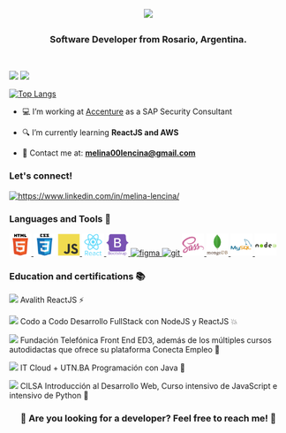 <h1 align="center">
  <img align="center" src="https://readme-typing-svg.herokuapp.com?font=Rubik&size=30&duration=3000&color=F71598&lines=Hello%2C+world!+%F0%9F%91%BD+I'm+Melina"/>
</h1>


<h3 align="center">Software Developer from Rosario, Argentina.</h3>
<br/>



<p>
  <img width="48%" src="https://github-readme-streak-stats.herokuapp.com/?user=MelinaLencina&theme=radical" />
  <img width="48%" src="https://github-readme-stats.vercel.app/api?username=MelinaLencina&show_icons=true&card_width=400&height=600&theme=tokyonight&%20%20%20%20%20%20include_all_commits=true" />
</p>


[![Top Langs](https://github-readme-stats.vercel.app/api/top-langs/?username=MelinaLencina&layout=compact&card_width=1000&theme=radical)](https://github.com/MelinaLencina/github-readme-stats)

<p align="center">


- 💻 I’m working at [Accenture](https://www.accenture.com/ar-es) as a SAP Security Consultant

- 🔍 I’m currently learning **ReactJS and AWS**

- 📩 Contact me at: **melina00lencina@gmail.com**

<h3 align="left">Let's connect!</h3>
<p align="left">
<a href="https://www.linkedin.com/in/melina-lencina/" target="blank"><img align="center" src="https://raw.githubusercontent.com/rahuldkjain/github-profile-readme-generator/master/src/images/icons/Social/linked-in-alt.svg" alt="https://www.linkedin.com/in/melina-lencina/" height="30" width="40" /></a>
</p>



### Languages and Tools :hammer: 


<p align="left"> <a href="https://www.w3.org/html/" target="_blank" rel="noreferrer"> <img src="https://raw.githubusercontent.com/devicons/devicon/master/icons/html5/html5-original-wordmark.svg" alt="html5" width="40" height="40"/> </a>  <a href="https://www.w3schools.com/css/" target="_blank" rel="noreferrer"> <img src="https://raw.githubusercontent.com/devicons/devicon/master/icons/css3/css3-original-wordmark.svg" alt="css3" width="40" height="40"/></a> <a href="https://developer.mozilla.org/en-US/docs/Web/JavaScript" target="_blank" rel="noreferrer"> <img src="https://raw.githubusercontent.com/devicons/devicon/master/icons/javascript/javascript-original.svg" alt="javascript" width="40" height="40"/> </a> <a href="https://reactjs.org/" target="_blank" rel="noreferrer"> <img src="https://raw.githubusercontent.com/devicons/devicon/master/icons/react/react-original-wordmark.svg" alt="react" width="40" height="40"/> </a> <a href="https://getbootstrap.com" target="_blank" rel="noreferrer"> <img src="https://raw.githubusercontent.com/devicons/devicon/master/icons/bootstrap/bootstrap-plain-wordmark.svg" alt="bootstrap" width="40" height="40"/> </a> <a href="https://www.figma.com/" target="_blank" rel="noreferrer"> <img src="https://www.vectorlogo.zone/logos/figma/figma-icon.svg" alt="figma" width="40" height="40"/> </a> <a href="https://git-scm.com/" target="_blank" rel="noreferrer"> <img src="https://www.vectorlogo.zone/logos/git-scm/git-scm-icon.svg" alt="git" width="40" height="40"/> </a>  <a href="https://sass-lang.com" target="_blank" rel="noreferrer"> <img src="https://raw.githubusercontent.com/devicons/devicon/master/icons/sass/sass-original.svg" alt="sass" width="40" height="40"/> </a> <a href="https://www.mongodb.com/" target="_blank" rel="noreferrer"> <img src="https://raw.githubusercontent.com/devicons/devicon/master/icons/mongodb/mongodb-original-wordmark.svg" alt="mongodb" width="40" height="40"/> </a> <a href="https://www.mysql.com/" target="_blank" rel="noreferrer"> <img src="https://raw.githubusercontent.com/devicons/devicon/master/icons/mysql/mysql-original-wordmark.svg" alt="mysql" width="40" height="40"/> </a> <a href="https://nodejs.org" target="_blank" rel="noreferrer"> <img src="https://raw.githubusercontent.com/devicons/devicon/master/icons/nodejs/nodejs-original-wordmark.svg" alt="nodejs" width="40" height="40"/> </a> </p>


### Education and certifications :books: 
 
![](https://us-central1-progress-markdown.cloudfunctions.net/progress/30) Avalith ReactJS :zap:

![](https://us-central1-progress-markdown.cloudfunctions.net/progress/100) Codo a Codo Desarrollo FullStack con NodeJS y ReactJS :boom:

![](https://us-central1-progress-markdown.cloudfunctions.net/progress/100) Fundación Telefónica Front End ED3, además de los múltiples cursos autodidactas que ofrece su plataforma Conecta Empleo :art: 

![](https://us-central1-progress-markdown.cloudfunctions.net/progress/100) IT Cloud + UTN.BA Programación con Java :pencil:

![](https://us-central1-progress-markdown.cloudfunctions.net/progress/100) CILSA Introducción al Desarrollo Web, Curso intensivo de JavaScript e intensivo de Python :rocket:




<h3 align="center"> 🎨 Are you looking for a developer? Feel free to reach me! 🎨 </h3>
